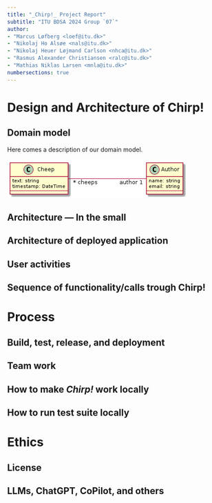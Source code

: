```yaml
---
title: "_Chirp!_ Project Report"
subtitle: "ITU BDSA 2024 Group `07`"
author:
- "Marcus Løfberg <loef@itu.dk>"
- "Nikolaj Ho Alsøe <nals@itu.dk>"
- "Nikolaj Heuer Løjmand Carlson <nhca@itu.dk>"
- "Rasmus Alexander Christiansen <ralc@itu.dk>"
- "Mathias Niklas Larsen <mnla@itu.dk>"
numbersections: true
---
```


# Design and Architecture of Chirp!

## Domain model

Here comes a description of our domain model.

![Illustration of the _Chirp!_ data model as UML class diagram.](images\domain_model.png)

## Architecture — In the small

## Architecture of deployed application

## User activities

## Sequence of functionality/calls trough Chirp!

# Process

## Build, test, release, and deployment

## Team work

## How to make _Chirp!_ work locally

## How to run test suite locally

# Ethics

## License

## LLMs, ChatGPT, CoPilot, and others
